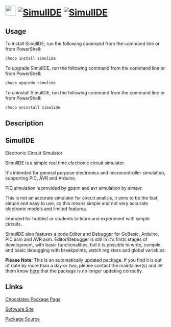 ﻿# <img src="https://cdn.jsdelivr.net/gh/mkevenaar/chocolatey-packages@00a90c0bf02817f373a69ed52b56380955e43d58/icons/simulide.png" width="32" height="32"/> [![SimulIDE](https://img.shields.io/chocolatey/v/simulide.svg?label=SimulIDE)](https://community.chocolatey.org/packages/simulide) [![SimulIDE](https://img.shields.io/chocolatey/dt/simulide.svg)](https://community.chocolatey.org/packages/simulide)

## Usage

To install SimulIDE, run the following command from the command line or from PowerShell:

```powershell
choco install simulide
```

To upgrade SimulIDE, run the following command from the command line or from PowerShell:

```powershell
choco upgrade simulide
```

To uninstall SimulIDE, run the following command from the command line or from PowerShell:

```powershell
choco uninstall simulide
```

## Description

## SimulIDE

Electronic Circuit Simulator

SimulIDE is a simple real time electronic circuit simulator.

It's intended for general purpose electronics and microcontroller simulation, supporting PIC, AVR and Arduino.

PIC simulation is provided by gpsim and avr simulation by simavr.

This is not an accurate simulator for circuit analisis, it aims to be the fast, simple and easy to use, so this means simple and not very accurate electronic models and limited features.

Intended for hobbist or students to learn and experiment with simple circuits.

SimulIDE also features a code Editor and Debugger for GcBasic, Arduino, PIC asm and AVR asm.
Editor/Debugger is still in it's firsts stages of development, with basic functionalities, but it is possible to write, compile and basic debugging with breakpoints, watch registers and global variables.

**Please Note**: This is an automatically updated package. If you find it is
out of date by more than a day or two, please contact the maintainer(s) and
let them know [here](https://github.com/mkevenaar/chocolatey-packages/issues) that the package is no longer updating correctly.


## Links

[Chocolatey Package Page](https://community.chocolatey.org/packages/simulide)

[Software Site](https://simulide.blogspot.com/)

[Package Source](https://github.com/mkevenaar/chocolatey-packages/tree/master/automatic/simulide)

